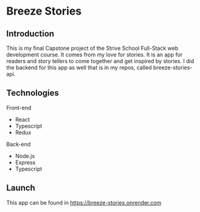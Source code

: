 # Breeze Stories

## Introduction

This is my final Capstone project of the Strive School Full-Stack web development course. It comes from my love for stories. It is an app for readers and story tellers to come together and get inspired by stories. I did the backend for this app as well that is in my repos, called breeze-stories-api.

## Technologies

Front-end

- React
- Typescript
- Redux

Back-end

- Node.js
- Express
- Typescript

## Launch

This app can be found in https://breeze-stories.onrender.com
